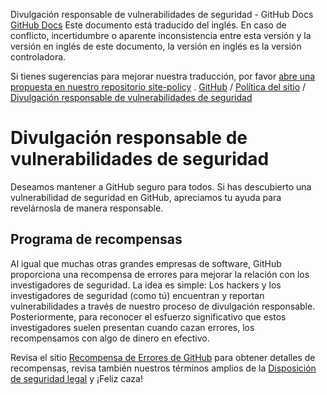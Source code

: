 Divulgación responsable de vulnerabilidades de seguridad - GitHub Docs
[GitHub Docs](/es)
Este documento está traducido del inglés. En caso de conflicto, incertidumbre o aparente inconsistencia entre esta versión y la versión en inglés de este documento, la versión en inglés es la versión controladora.

Si tienes sugerencias para mejorar nuestra traducción, por favor
[abre una propuesta en nuestro repositorio site-policy](https://github.com/github/site-policy/issues)
.
[GitHub](/es/github)
/
[Política del sitio](/es/github/site-policy)
/
[Divulgación responsable de vulnerabilidades de seguridad](/es/github/site-policy/responsible-disclosure-of-security-vulnerabilities)

# Divulgación responsable de vulnerabilidades de seguridad

Deseamos mantener a GitHub seguro para todos. Si has descubierto una vulnerabilidad de seguridad en GitHub, apreciamos tu ayuda para revelárnosla de manera responsable.

## Programa de recompensas

Al igual que muchas otras grandes empresas de software, GitHub proporciona una recompensa de errores para mejorar la relación con los investigadores de seguridad. La idea es simple: Los hackers y los investigadores de seguridad (como tú) encuentran y reportan vulnerabilidades a través de nuestro proceso de divulgación responsable. Posteriormente, para reconocer el esfuerzo significativo que estos investigadores suelen presentan cuando cazan errores, los recompensamos con algo de dinero en efectivo.

Revisa el sitio
[Recompensa de Errores de GitHub](https://bounty.github.com)
para obtener detalles de recompensas, revisa también nuestros términos amplios de la
[Disposición de seguridad legal](/es/articles/github-bug-bounty-program-legal-safe-harbor)
y ¡Feliz caza!
